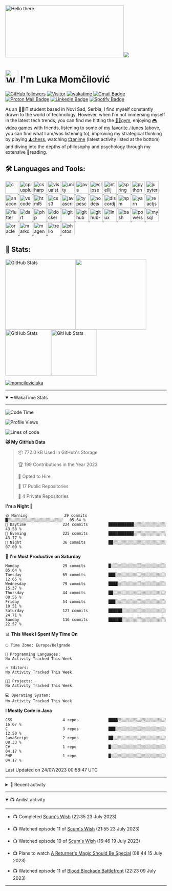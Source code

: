 <!--
**momcilovicluka/momcilovicluka** is a ✨ _special_ ✨ repository because its `README.md` (this file) appears on your GitHub profile.

Here are some ideas to get you started:

- 🔭 I’m currently working on ...
- 🌱 I’m currently learning ...
- 👯 I’m looking to collaborate on ...
- 🤔 I’m looking for help with ...
- 💬 Ask me about ...
- 📫 How to reach me: ...
- 😄 Pronouns: ...
- ⚡ Fun fact: ...
[![Spotify](https://spotify-readme-luka.vercel.app/api/spotify?background_color=000030&border_color=0000ff)](https://open.spotify.com/user/eqg7uuxs605y69j9l8nepmjv3)
-->

<!--
<a href="https://www.linkedin.com/in/lukamomcilovic" target="_blank" rel="noreferrer"> 
    <img src="https://cdn.jsdelivr.net/gh/devicons/devicon/icons/linkedin/linkedin-original.svg" alt="linkedin" width="30" height="30"/> 
</a> <a href="mailto:l.momcilovic61@gmail.com">![l.momcilovic61@gmail.com](https://img.shields.io/badge/Gmail-D14836?style=for-the-badge&logo=gmail&logoColor=white)</a> <a href="mailto:lukasmomcilovic@gmail.com">![lukasmomcilovic@gmail.com](https://img.shields.io/badge/Gmail-D14836?style=for-the-badge&logo=gmail&logoColor=white)</a> <a href="mailto:lukamomcilovicit@gmail.com">![lukamomcilovicit@gmail.com](https://img.shields.io/badge/Gmail-D14836?style=for-the-badge&logo=gmail&logoColor=white)</a> yes, i have 3 emails

[![Gmail Badge](https://img.shields.io/badge/-lukasmomcilovic-EA4335?style=flat&logo=Gmail&logoColor=white&link=mailto:lukasmomcilovic@gmail.com)](mailto:lukasmomcilovic@gmail.com)
-->

<img alt="Hello there" src="https://media2.giphy.com/media/xTiIzJSKB4l7xTouE8/giphy.gif" width="370" height="163"/><img src="https://spotify-readme-luka.vercel.app/api/spotify?background_color=000020&border_color=0000ff"/>
<h1>
    <img alt="Wave image" src="https://user-images.githubusercontent.com/68912857/218808235-50f91cfa-5ec0-43c3-89f7-abb8d4258621.gif" width="40" height="40"/>
    I'm Luka Momčilović
</h1>

[![GitHub followers](https://img.shields.io/github/followers/momcilovicluka.svg?style=social&label=Follow)](https://github.com/momcilovicluka?tab=followers) [![Visitor](https://visitor-badge.laobi.icu/badge?page_id=momcilovicluka)](https://github.com/momcilovicluka) [![wakatime](https://wakatime.com/badge/user/269cb445-ebad-4143-a30c-b91dd2b6286e.svg?style=default)](https://wakatime.com/@269cb445-ebad-4143-a30c-b91dd2b6286e) [![Gmail Badge](https://img.shields.io/badge/-l.momcilovic61-EA4335?style=flat&logo=Gmail&logoColor=white&link=mailto:l.momcilovic61@gmail.com)](mailto:l.momcilovic61@gmail.com)
[![Proton Mail Badge](https://img.shields.io/badge/-lukamomcilovic-8B89CC?style=flat&logo=Protonmail&logoColor=white&link=mailto:lukamomcilovic@protonmail.com)](mailto:lukamomcilovic@protonmail.com)
[![Linkedin Badge](https://img.shields.io/badge/-lukamomcilovic-0A66C2?style=flat&logo=Linkedin&logoColor=white&link=https://www.linkedin.com/in/jlim/)](https://www.linkedin.com/in/lukamomcilovic/)
[![Spotify Badge](https://img.shields.io/badge/-Luka-1DB954?style=flat&logo=Spotify&logoColor=white&link=https://open.spotify.com/user/eqg7uuxs605y69j9l8nepmjv3)](https://open.spotify.com/user/eqg7uuxs605y69j9l8nepmjv3)
<p>
    As an 👨‍💻IT student based in Novi Sad, Serbia, I find myself constantly drawn to the world of technology. However, when I'm not immersing myself in the latest tech trends, you can find me hitting the <a href="https://open.spotify.com/playlist/0qXRESCthCbIOaoG0OU5IE?si=34059e3481e049ce" target="_blank" rel="noopener noreferrer">🏋️‍♂️gym</a>, enjoying <a href="https://steamcommunity.com/id/lukamomcilovic/" target="_blank" rel="noopener noreferrer">🎮video games</a> with friends, listening to some of <a href="https://open.spotify.com/playlist/58qiwipmQUaWc3GUQKvkjq?si=25c84963368049f3" target="_blank" rel="noopener noreferrer">my favorite 🎶tunes</a> (above, you can find what I am/was listening to), improving my strategical thinking by playing <a href="https://www.chess.com/member/luka6120" target="_blank" rel="noopener noreferrer">♟chess</a>, watching <a href="https://anilist.co/user/lukamomcilovic/" target="_blank" rel="noopener noreferrer">📺anime</a> (latest activity listed at the bottom) and diving into the depths of philosophy and psychology through my extensive 📘reading.
</p>

<h2>🛠 Languages and Tools:</h2>
<p align="left">
  <a href="https://www.cprogramming.com/" target="_blank" rel="noopener noreferrer">
    <img src="https://cdn.jsdelivr.net/gh/devicons/devicon/icons/c/c-original.svg" alt="c" width="40" height="40"/>
  </a>
  <a href="https://www.w3schools.com/cpp/" target="_blank" rel="noopener noreferrer">
    <img src="https://cdn.jsdelivr.net/gh/devicons/devicon/icons/cplusplus/cplusplus-original.svg" alt="cplusplus" width="40" height="40"/>
  </a>
  <a href="https://learn.microsoft.com/en-us/dotnet/csharp/" target="_blank" rel="noopener noreferrer"> 
    <img src="https://cdn.jsdelivr.net/gh/devicons/devicon/icons/csharp/csharp-original.svg" alt="csharp" width="40" height="40"/> 
  </a>
  <a href="https://visualstudio.microsoft.com/" target="_blank" rel="noopener noreferrer"> 
    <img src="https://cdn.jsdelivr.net/gh/devicons/devicon/icons/visualstudio/visualstudio-plain.svg" alt="visualstudio" width="40" height="40"/> 
  </a>
  <a href="https://unity.com/" target="_blank" rel="noopener noreferrer"> 
    <img src="https://cdn.jsdelivr.net/gh/devicons/devicon/icons/unity/unity-original.svg" alt="unity" width="40" height="40"/> 
  </a>
  <a href="https://www.java.com" target="_blank" rel="noopener noreferrer"> 
    <img src="https://cdn.jsdelivr.net/gh/devicons/devicon/icons/java/java-original.svg" alt="java" width="40" height="40"/> 
  </a>
    <a href="https://www.eclipse.org/" target="_blank" rel="noopener noreferrer"> 
    <img src="https://cdn.freebiesupply.com/logos/large/2x/eclipse-11-logo-svg-vector.svg" alt="eclipse" width="40" height="40"/> 
  </a>
  <a href="https://www.jetbrains.com/idea/" target="_blank" rel="noopener noreferrer"> 
    <img src="https://cdn.jsdelivr.net/gh/devicons/devicon/icons/intellij/intellij-original.svg" alt="intellij" width="40" height="40"/> 
  </a>
  <a href="https://spring.io/" target="_blank" rel="noopener noreferrer"> 
    <img src="https://cdn.jsdelivr.net/gh/devicons/devicon/icons/spring/spring-original.svg" alt="spring" width="40" height="40"/> 
  </a>
  <a href="https://www.python.org" target="_blank" rel="noopener noreferrer">
    <img src="https://cdn.jsdelivr.net/gh/devicons/devicon/icons/python/python-original.svg" alt="python" width="40" height="40"/>
  </a>
  <a href="https://jupyter.org/" target="_blank" rel="noopener noreferrer">
    <img src="https://cdn.jsdelivr.net/gh/devicons/devicon/icons/jupyter/jupyter-original-wordmark.svg" alt="jupyter" width="40" height="40"/>
  </a>
  <a href="https://www.anaconda.com/" target="_blank" rel="noopener noreferrer">
    <img src="https://cdn.jsdelivr.net/gh/devicons/devicon/icons/anaconda/anaconda-original.svg" alt="anaconda" width="40" height="40"/>
  </a>
  <a href="https://code.visualstudio.com/" target="_blank" rel="noopener noreferrer">
    <img src="https://cdn.jsdelivr.net/gh/devicons/devicon/icons/vscode/vscode-original.svg" alt="vscode" width="40" height="40"/> 
  </a>
  <a href="https://www.w3.org/html/" target="_blank" rel="noopener noreferrer">
    <img src="https://cdn.jsdelivr.net/gh/devicons/devicon/icons/html5/html5-original-wordmark.svg" alt="html5" width="40" height="40"/> 
  </a>
  <a href="https://www.w3schools.com/css/" target="_blank" rel="noopener noreferrer"> 
    <img src="https://cdn.jsdelivr.net/gh/devicons/devicon/icons/css3/css3-original-wordmark.svg" alt="css3" width="40" height="40"/> 
  </a>
  <a href="https://developer.mozilla.org/en-US/docs/Web/JavaScript" target="_blank" rel="noopener noreferrer"> 
    <img src="https://cdn.jsdelivr.net/gh/devicons/devicon/icons/javascript/javascript-original.svg" alt="javascript" width="40" height="40"/> 
  </a>
  <a href="https://www.typescriptlang.org/" target="_blank" rel="noopener noreferrer">
    <img src="https://cdn.jsdelivr.net/gh/devicons/devicon/icons/typescript/typescript-original.svg" alt="typescript" width="40" height="40"/> 
  </a>
  <a href="https://nodejs.org" target="_blank" rel="noopener noreferrer">
    <img src="https://cdn.jsdelivr.net/gh/devicons/devicon/icons/nodejs/nodejs-original-wordmark.svg" alt="nodejs" width="40" height="40"/> 
  </a>
  <a href="https://discord.js.org/#/" target="_blank" rel="noopener noreferrer"> 
    <img src="https://cdn.jsdelivr.net/gh/devicons/devicon/icons/discordjs/discordjs-original.svg" alt="discordjs" width="40" height="40"/> 
  </a>
  <a href="https://www.npmjs.com/" target="_blank" rel="noopener noreferrer">
    <img src="https://cdn.jsdelivr.net/gh/devicons/devicon/icons/npm/npm-original-wordmark.svg" alt="npm" width="40" height="40"/> 
  </a>
  <a href="https://yarnpkg.com/" target="_blank" rel="noopener noreferrer">
    <img src="https://cdn.jsdelivr.net/gh/devicons/devicon/icons/yarn/yarn-original.svg" alt="yarn" width="40" height="40"/> 
  </a>
  <a href="https://reactjs.org/" target="_blank" rel="noopener noreferrer"> 
    <img src="https://cdn.jsdelivr.net/gh/devicons/devicon/icons/react/react-original.svg" alt="reactjs" width="40" height="40"/> 
  </a>
  <a href="https://flutter.dev/" target="_blank" rel="noopener noreferrer"> 
    <img src="https://cdn.jsdelivr.net/gh/devicons/devicon/icons/flutter/flutter-original.svg" alt="flutter" width="40" height="40"/> 
  </a>
  <a href="https://dart.dev/" target="_blank" rel="noopener noreferrer"> 
    <img src="https://cdn.jsdelivr.net/gh/devicons/devicon/icons/dart/dart-original.svg" alt="dart" width="40" height="40"/> 
  </a>
  <a href="https://www.php.net/" target="_blank" rel="noopener noreferrer"> 
    <img src="https://cdn.jsdelivr.net/gh/devicons/devicon/icons/php/php-original.svg" alt="php" width="40" height="40"/> 
  </a>
  <a href="https://www.docker.com/" target="_blank" rel="noopener noreferrer"> 
    <img src="https://cdn.jsdelivr.net/gh/devicons/devicon/icons/docker/docker-original.svg" alt="docker" width="40" height="40"/> 
  </a>
  <a href="https://git-scm.com/" target="_blank" rel="noopener noreferrer"> 
    <img src="https://cdn.jsdelivr.net/gh/devicons/devicon/icons/git/git-original.svg" alt="git" width="40" height="40"/> 
  </a>
  <a href="https://github.com/" target="_blank" rel="noopener noreferrer"> 
    <img src="https://cdn.jsdelivr.net/gh/devicons/devicon/icons/github/github-original.svg" alt="github" width="40" height="40"/> 
  </a>
  <a href="https://github.com/features/actions" target="_blank" rel="noopener noreferrer"> 
    <img src="https://www.svgrepo.com/show/306098/githubactions.svg" alt="github-actions" width="40" height="40"/> 
  </a>
  <a href="https://www.linux.org/" target="_blank" rel="noopener noreferrer">
    <img src="https://cdn.jsdelivr.net/gh/devicons/devicon/icons/linux/linux-original.svg" alt="linux" width="40" height="40"/> 
  </a>
  <a href="https://www.gnu.org/software/bash/" target="_blank" rel="noopener noreferrer">
    <img src="https://cdn.jsdelivr.net/gh/devicons/devicon/icons/bash/bash-original.svg" alt="bash" width="40" height="40"/>
  </a>
    <a href="https://learn.microsoft.com/en-us/powershell/" target="_blank" rel="noopener noreferrer">
    <img src="https://gist.githubusercontent.com/Xainey/d5bde7d01dcbac51ac951810e94313aa/raw/6c858c46726541b48ddaaebab29c41c07a196394/PowerShell.svg" alt="powershell" width="40" height="40"/>
  </a>
  <a href="https://www.mysql.com/" target="_blank" rel="noopener noreferrer"> 
    <img src="https://cdn.jsdelivr.net/gh/devicons/devicon/icons/mysql/mysql-original-wordmark.svg" alt="mysql" width="40" height="40"/> 
  </a>
  <a href="https://www.oracle.com/" target="_blank" rel="noopener noreferrer">
    <img src="https://cdn.jsdelivr.net/gh/devicons/devicon/icons/oracle/oracle-original.svg" alt="oracle" width="40" height="40"/> 
  </a>
  <a href="https://www.markdownguide.org/" target="_blank" rel="noopener noreferrer"> 
    <img src="https://cdn.jsdelivr.net/gh/devicons/devicon/icons/markdown/markdown-original.svg" alt="markdown" width="40" height="40"/> 
  </a>
  <a href="https://business.adobe.com/products/magento/magento-commerce.html" target="_blank" rel="noopener noreferrer"> 
    <img src="https://cdn.jsdelivr.net/gh/devicons/devicon/icons/magento/magento-original.svg" alt="magento" width="40" height="40"/> 
  </a>
  <a href="https://trello.com/" target="_blank" rel="noopener noreferrer"> 
    <img src="https://cdn.jsdelivr.net/gh/devicons/devicon/icons/trello/trello-plain.svg" alt="trello" width="40" height="40"/> 
  </a>
  <a href="https://www.photoshop.com/en" target="_blank" rel="noopener noreferrer"> 
    <img src="https://cdn.jsdelivr.net/gh/devicons/devicon/icons/photoshop/photoshop-line.svg" alt="photoshop" width="40" height="40"/> 
  </a>
</p>

<h2>👀 Stats:</h2>

<img height="220px" src="https://github-readme-stats.vercel.app/api/top-langs/?username=momcilovicluka&layout=compact&langs_count=10&include_all_commits=true&count_private=true&title_color=0055ff&icon_color=ff054c&text_color=00ff44&bg_color=0,000020,220033&border_color=0000ff" alt="GitHub Stats" /><img height="220px" src="https://github-readme-stats.vercel.app/api?username=momcilovicluka&&show_icons=true&include_all_commits=true&count_private=true&title_color=0055ff&icon_color=ff054c&text_color=00ff44&bg_color=0,220033,000020&border_color=0000ff">
<img height="143px" src="https://github-readme-streak-stats.herokuapp.com/?user=momcilovicluka&include_all_commits=true&count_private=true&background=000020&border=0000ff&stroke=aa00ff&ring=0000ff&fire=ff054c&currStreakNum=00ff44&sideNums=00ff44&currStreakLabel=ff054c&sideLabels=ff054c&dates=0ffff0" alt="GitHub Stats" /><img height="143px" src="https://github-readme-stats.vercel.app/api/wakatime?username=momcilovicluka&include_all_commits=true&count_private=true&title_color=0055ff&icon_color=ff054c&text_color=00ff44&bg_color=000020&border_color=0000ff" alt="GitHub Stats" />

<p><a href="https://github.com/ryo-ma/github-profile-trophy"><img src="https://github-profile-trophy.vercel.app/?username=momcilovicluka&theme=algolia&margin-w=10&margin-h=2&column=8&no-frame=true" alt="momcilovicluka" /></a></p>

<hr>
<details open>
  <summary>✒WakaTime Stats</summary>
  <hr>
  
  <!--START_SECTION:waka-->
![Code Time](http://img.shields.io/badge/Code%20Time-145%20hrs%2047%20mins-blue)

![Profile Views](http://img.shields.io/badge/Profile%20Views-0-blue)

![Lines of code](https://img.shields.io/badge/From%20Hello%20World%20I%27ve%20Written-1.2%20million%20lines%20of%20code-blue)

**🐱 My GitHub Data** 

> 📦 772.0 kB Used in GitHub's Storage 
 > 
> 🏆 199 Contributions in the Year 2023
 > 
> 💼 Opted to Hire
 > 
> 📜 17 Public Repositories 
 > 
> 🔑 4 Private Repositories 
 > 
**I'm a Night 🦉** 

```text
🌞 Morning                29 commits          █░░░░░░░░░░░░░░░░░░░░░░░░   05.64 % 
🌆 Daytime                224 commits         ███████████░░░░░░░░░░░░░░   43.58 % 
🌃 Evening                225 commits         ███████████░░░░░░░░░░░░░░   43.77 % 
🌙 Night                  36 commits          ██░░░░░░░░░░░░░░░░░░░░░░░   07.00 % 
```
📅 **I'm Most Productive on Saturday** 

```text
Monday                   29 commits          █░░░░░░░░░░░░░░░░░░░░░░░░   05.64 % 
Tuesday                  65 commits          ███░░░░░░░░░░░░░░░░░░░░░░   12.65 % 
Wednesday                79 commits          ████░░░░░░░░░░░░░░░░░░░░░   15.37 % 
Thursday                 44 commits          ██░░░░░░░░░░░░░░░░░░░░░░░   08.56 % 
Friday                   54 commits          ███░░░░░░░░░░░░░░░░░░░░░░   10.51 % 
Saturday                 127 commits         ██████░░░░░░░░░░░░░░░░░░░   24.71 % 
Sunday                   116 commits         ██████░░░░░░░░░░░░░░░░░░░   22.57 % 
```


📊 **This Week I Spent My Time On** 

```text
🕑︎ Time Zone: Europe/Belgrade

💬 Programming Languages: 
No Activity Tracked This Week

🔥 Editors: 
No Activity Tracked This Week

🐱‍💻 Projects: 
No Activity Tracked This Week

💻 Operating System: 
No Activity Tracked This Week
```

**I Mostly Code in Java** 

```text
CSS                      4 repos             ████░░░░░░░░░░░░░░░░░░░░░   16.67 % 
C                        3 repos             ███░░░░░░░░░░░░░░░░░░░░░░   12.50 % 
JavaScript               2 repos             ██░░░░░░░░░░░░░░░░░░░░░░░   08.33 % 
C#                       1 repo              █░░░░░░░░░░░░░░░░░░░░░░░░   04.17 % 
PHP                      1 repo              █░░░░░░░░░░░░░░░░░░░░░░░░   04.17 % 
```




 Last Updated on 24/07/2023 00:58:47 UTC
<!--END_SECTION:waka-->
</details>
<hr>
<details>
  <summary>📃 Recent activity</summary>
  <hr>
  
  <!--START_SECTION:activity-->
</details>
<hr>
<details open>
  <summary>📺 Anilist activity</summary>
  <hr>
    <!-- ANILIST_ACTIVITY:start -->

-   📺 Completed [Scum's Wish](https://anilist.co/anime/21701) (22:35 23 July 2023)
-   📺 Watched episode 11 of [Scum's Wish](https://anilist.co/anime/21701) (21:55 23 July 2023)
-   📺 Watched episode 10 of [Scum's Wish](https://anilist.co/anime/21701) (16:46 19 July 2023)
-   📺 Plans to watch [A Returner's Magic Should Be Special](https://anilist.co/anime/163142) (08:44 15 July 2023)
-   📺 Watched episode 11 of [Blood Blockade Battlefront](https://anilist.co/anime/20727) (22:23 09 July 2023)

    <!-- ANILIST_ACTIVITY:end -->
</details>
<hr>
